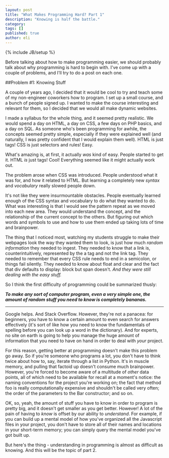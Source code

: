 ```yaml
---
layout: post
title: "What Makes Programming Hard? Part 1"
description: "Knowing is half the battle."
category: 
tags: []
published: true
author: eli
---
```

{% include JB/setup %}

Before talking about how to make programming easier, we should probably talk about why programming is hard to begin with. I've come up with a couple of problems, and I'll try to do a post on each one.

##Problem #1: Knowing Stuff

A couple of years ago, I decided that it would be cool to try and teach some of my non-engineer coworkers how to program. I set up a small course, and a bunch of people signed up. I wanted to make the course interesting and relevant for them, so I decided that we would all make dynamic websites.

I made a syllabus for the whole thing, and it seemed pretty realistic. We would spend a day on HTML, a day on CSS, a few days on PHP basics, and a day on SQL. As someone who's been programming for awhile, the concepts seemed pretty simple, especially if they were explained well (and naturally, I was pretty confident that I would explain them well). HTML is just tags! CSS is just selectors and rules! Easy. 

What's amazing is, at first, it actually *was* kind of easy. People started to get it. HTML *is* just tags! Cool! Everything seemed like it might actually work out.

The problem arose when CSS was introduced. People understood what it was for, and how it related to HTML. But learning a completely new  *syntax* and *vocabulary* really slowed people down.

It's not like they were insurmountable obstacles. People eventually learned enough of the CSS syntax and vocabulary to do what they wanted to do. What was interesting is that I would see the pattern repeat as we moved into each new area. They would understand the concept, and the relationship of the current concept to the others. But figuring out which words and symbols to use and how to use them ended up taking lots of time and brainpower.

The thing that I noticed most, watching my students struggle to make their webpages look the way they wanted them to look, is just how much *random information* they needed to ingest. They needed to know that a link is, counterintuitively, represented by the <span class="mono">a</span> tag and not the <span class="mono">link</span> tag. They needed to remember that every CSS rule needs to end in a semicolon, or things fail silently. They needed to know about <span class="mono">float</span> and <span class="mono">clear</span> and the fact that <span class="mono">div</span> defaults to <span class="mono">display: block</span> but <span class="mono">span</span> doesn't. *And they were still dealing with the easy stuff.*

So I think the first difficulty of programming could be summarized thusly:

***To make any sort of computer program, even a very simple one, the amount of random stuff you need to know is completely bananas.***

-------

Google helps. And Stack Overflow. However, they're not a panacea: for beginners, you have to know a certain amount to even search for answers effectively (it's sort of like how you need to know the fundamentals of spelling before you can look up a word in the dictionary). And for experts, no site on earth is going to help you manage the huge amount of information that you need to have on hand in order to deal with *your* project.

For this reason, getting better at programming doesn't make this problem go away. So if you're someone who programs a lot, you don't have to think twice about how to, say, iterate through a list in Python. It's in muscle memory, and pulling that factoid up doesn't consume much brainpower. However, you're forced to become aware of a multitude of *other* data points, all of which need to be available for recall at a moment's notice: the naming conventions for the project you're working on; the fact that method <span class="mono">foo</span> is really computationally expensive and shouldn't be called very often; the order of the parameters to the <span class="mono">Bar</span> constructor; and so on. 

OK, so, yeah, the amount of stuff you have to know in order to program is pretty big, and it doesn't get smaller as you get better. However! A lot of the pain of having to *know* is offset by our ability to *understand*. For example, if you can build up a mental model of how you've organized all the Javascript files in your project, you don't have to store all of their names and locations in your short-term memory; you can simply query the mental model you've got built up. 

But here's the thing - understanding in programming is almost as difficult as knowing. And this will be the topic of part 2. 